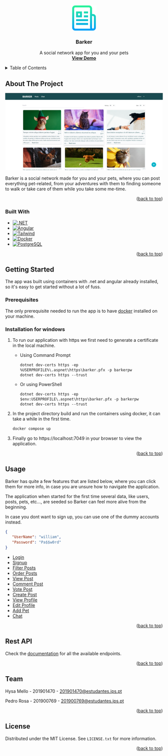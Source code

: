 <!-- PROJECT LOGO -->
<br />
<div align="center">
  <a href="https://github.com/github_username/repo_name">
    <img src="images/logo.png" alt="Logo" width="80" height="80">
  </a>

<h3 align="center">Barker</h3>

  <p align="center">
    A social network app for you and your pets
    <br />
    <a href="https://github.com/github_username/repo_name"><strong>View Demo</strong></a>
</p>
</div>



<!-- TABLE OF CONTENTS -->
<details>
  <summary>Table of Contents</summary>
  <ol>
    <li>
      <a href="#about-the-project">About The Project</a>
      <ul>
        <li><a href="#built-with">Built With</a></li>
      </ul>
    </li>
    <li>
      <a href="#getting-started">Getting Started</a>
      <ul>
        <li><a href="#prerequisites">Prerequisites</a></li>
        <li><a href="#installation">Installation</a></li>
      </ul>
    </li>
    <li><a href="#usage">Usage</a></li>
    <li><a href="#rest-api">Rest API</a></li>
    <li><a href="#team">Team</a></li>
    <li><a href="#license">License</a></li>

  </ol>
</details>



<!-- ABOUT THE PROJECT -->
## About The Project

[![Product Name Screen Shot][product-screenshot]](https://example.com)

Barker is a social network made for you and your pets, where you can post everything pet-related, from your adventures with them to finding someone to walk or take care of them while you take some me-time.
<p align="right">(<a href="#readme-top">back to top</a>)</p>



### Built With

* [![.NET][.NET]][.NET-url]
* [![Angular][Angular]][Angular-url]
* [![Tailwind][Tailwind]][Tailwind-url]
* [![Docker][Docker]][Docker-url]
* [![PostgreSQL][PostgreSQL]][PostgreSQL-url]

<p align="right">(<a href="#readme-top">back to top</a>)</p>



<!-- GETTING STARTED -->
## Getting Started

The app was built using containers with .net and angular already installed, so it's easy to get started without a lot of fuss.
### Prerequisites

The only prerequisite needed to run the app is to have [docker](https://www.docker.com/products/docker-desktop/) installed on your machine.

### Installation for windows

1. To run our application with https we first need to generate a certificate in the local machine.
   * Using Command Prompt

      ```shell
      dotnet dev-certs https -ep %USERPROFILE%\.aspnet\https\barker.pfx -p barkerpw
      dotnet dev-certs https --trust
      ```
   * Or using PowerShell

     ```shell
     dotnet dev-certs https -ep $env:USERPROFILE\.aspnet\https\barker.pfx -p barkerpw
     dotnet dev-certs https --trust
     ```
2. In the project directory build and run the containers using docker, it can take a while in the first time.
   ```sh
   docker compose up
   ```
3. Finally go to https://localhost:7049 in your browser to view the application.

<p align="right">(<a href="#readme-top">back to top</a>)</p>



<!-- USAGE EXAMPLES -->
## Usage

Barker has quite a few features that are listed below, where you can click them for more info, in case you are unsure how to navigate the application.

The application when started for the first time several data, like users, posts, pets, etc..., are seeded so Barker can feel more alive from the beginning.

In case you dont want to sign up, you can use one of the dummy accounts instead.

````json
{
   "UserName": "william",
   "Password": "Pa$$w0rd"
}
````

* [Login](Usage/login.md)
* [Signup](Usage/signup.md)
* [Filter Posts](Usage/filter-posts.md)
* [Order Posts](Usage/order-posts.md)
* [View Post](Usage/view-post.md)
* [Comment Post](Usage/comment-post.md)
* [Vote Post](Usage/vote-post.md)
* [Create Post](Usage/create-post.md)
* [View Profile](Usage/view-profile.md)
* [Edit Profile](Usage/edit-profile.md)
* [Add Pet](Usage/add-pet.md)
* [Chat](Usage/chat.md)

<p align="right">(<a href="#readme-top">back to top</a>)</p>

<!-- Rest API -->
## Rest API

Check the [documentation](API/index.md) for all the available endpoints.

<p align="right">(<a href="#readme-top">back to top</a>)</p>



<!-- Team -->
## Team

Hysa Mello - 201901470 - 201901470@estudantes.ips.pt

Pedro Rosa - 201900769 - 201900769@estudantes.ips.pt

<p align="right">(<a href="#readme-top">back to top</a>)</p>



<!-- LICENSE -->
## License

Distributed under the MIT License. See `LICENSE.txt` for more information.

<p align="right">(<a href="#readme-top">back to top</a>)</p>



<!-- MARKDOWN LINKS & IMAGES -->
<!-- https://www.markdownguide.org/basic-syntax/#reference-style-links -->
[IPS-shield]: https://img.shields.io/badge/-LinkedIn-black.svg?style=for-the-badge&logo=linkedin&colorB=555
[IPS-url]: https://linkedin.com/in/linkedin_username
[product-screenshot]: images/homepage.png
[.NET]: https://img.shields.io/badge/.NET-5C2D91?style=for-the-badge&logo=.net&logoColor=white
[.NET-url]: https://dotnet.microsoft.com/en-us/
[Tailwind]: https://img.shields.io/badge/Tailwind_CSS-38B2AC?style=for-the-badge&logo=tailwind-css&logoColor=white
[Tailwind-url]: https://tailwindcss.com/
[Docker]: https://img.shields.io/badge/docker-%230db7ed.svg?style=for-the-badge&logo=docker&logoColor=white
[Docker-url]: https://www.docker.com/
[Angular]: https://img.shields.io/badge/Angular-DD0031?style=for-the-badge&logo=angular&logoColor=white
[Angular-url]: https://angular.io/
[PostgreSQL]: https://img.shields.io/badge/PostgreSQL-316192?style=for-the-badge&logo=postgresql&logoColor=white
[PostgreSQL-url]: https://www.postgresql.org/
